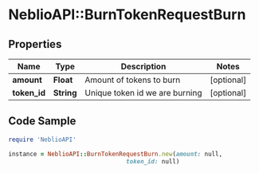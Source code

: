 # NeblioAPI::BurnTokenRequestBurn

## Properties
Name | Type | Description | Notes
------------ | ------------- | ------------- | -------------
**amount** | **Float** | Amount of tokens to burn | [optional] 
**token_id** | **String** | Unique token id we are burning | [optional] 

## Code Sample

```ruby
require 'NeblioAPI'

instance = NeblioAPI::BurnTokenRequestBurn.new(amount: null,
                                 token_id: null)
```


